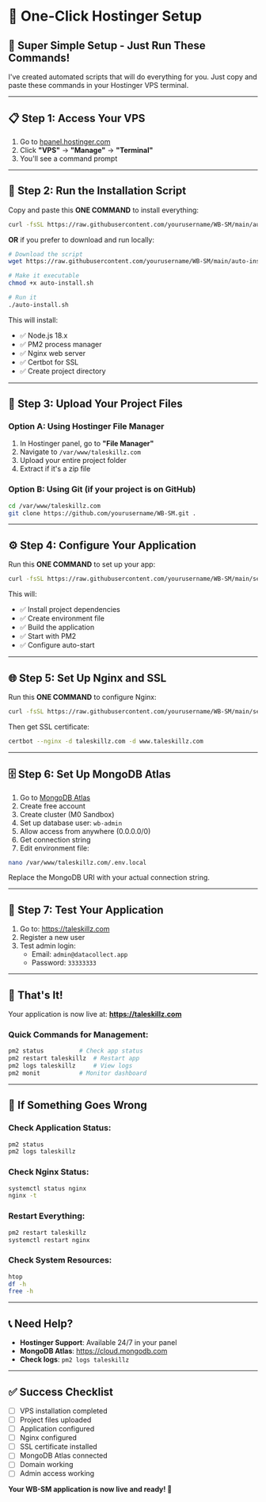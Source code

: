 # 🚀 One-Click Hostinger Setup

## 🎯 Super Simple Setup - Just Run These Commands!

I've created automated scripts that will do everything for you. Just copy and paste these commands in your Hostinger VPS terminal.

---

## 📋 Step 1: Access Your VPS

1. Go to [hpanel.hostinger.com](https://hpanel.hostinger.com)
2. Click **"VPS"** → **"Manage"** → **"Terminal"**
3. You'll see a command prompt

---

## 🚀 Step 2: Run the Installation Script

Copy and paste this **ONE COMMAND** to install everything:

```bash
curl -fsSL https://raw.githubusercontent.com/yourusername/WB-SM/main/auto-install.sh | bash
```

**OR** if you prefer to download and run locally:

```bash
# Download the script
wget https://raw.githubusercontent.com/yourusername/WB-SM/main/auto-install.sh

# Make it executable
chmod +x auto-install.sh

# Run it
./auto-install.sh
```

This will install:
- ✅ Node.js 18.x
- ✅ PM2 process manager
- ✅ Nginx web server
- ✅ Certbot for SSL
- ✅ Create project directory

---

## 📁 Step 3: Upload Your Project Files

### Option A: Using Hostinger File Manager
1. In Hostinger panel, go to **"File Manager"**
2. Navigate to `/var/www/taleskillz.com`
3. Upload your entire project folder
4. Extract if it's a zip file

### Option B: Using Git (if your project is on GitHub)
```bash
cd /var/www/taleskillz.com
git clone https://github.com/yourusername/WB-SM.git .
```

---

## ⚙️ Step 4: Configure Your Application

Run this **ONE COMMAND** to set up your app:

```bash
curl -fsSL https://raw.githubusercontent.com/yourusername/WB-SM/main/setup-app.sh | bash
```

This will:
- ✅ Install project dependencies
- ✅ Create environment file
- ✅ Build the application
- ✅ Start with PM2
- ✅ Configure auto-start

---

## 🌐 Step 5: Set Up Nginx and SSL

Run this **ONE COMMAND** to configure Nginx:

```bash
curl -fsSL https://raw.githubusercontent.com/yourusername/WB-SM/main/setup-nginx.sh | bash
```

Then get SSL certificate:

```bash
certbot --nginx -d taleskillz.com -d www.taleskillz.com
```

---

## 🗄️ Step 6: Set Up MongoDB Atlas

1. Go to [MongoDB Atlas](https://cloud.mongodb.com)
2. Create free account
3. Create cluster (M0 Sandbox)
4. Set up database user: `wb-admin`
5. Allow access from anywhere (0.0.0.0/0)
6. Get connection string
7. Edit environment file:

```bash
nano /var/www/taleskillz.com/.env.local
```

Replace the MongoDB URI with your actual connection string.

---

## 🧪 Step 7: Test Your Application

1. Go to: https://taleskillz.com
2. Register a new user
3. Test admin login:
   - Email: `admin@datacollect.app`
   - Password: `33333333`

---

## 🎉 That's It!

Your application is now live at: **https://taleskillz.com**

### Quick Commands for Management:

```bash
pm2 status          # Check app status
pm2 restart taleskillz  # Restart app
pm2 logs taleskillz     # View logs
pm2 monit           # Monitor dashboard
```

---

## 🚨 If Something Goes Wrong

### Check Application Status:
```bash
pm2 status
pm2 logs taleskillz
```

### Check Nginx Status:
```bash
systemctl status nginx
nginx -t
```

### Restart Everything:
```bash
pm2 restart taleskillz
systemctl restart nginx
```

### Check System Resources:
```bash
htop
df -h
free -h
```

---

## 📞 Need Help?

- **Hostinger Support**: Available 24/7 in your panel
- **MongoDB Atlas**: https://cloud.mongodb.com
- **Check logs**: `pm2 logs taleskillz`

---

## ✅ Success Checklist

- [ ] VPS installation completed
- [ ] Project files uploaded
- [ ] Application configured
- [ ] Nginx configured
- [ ] SSL certificate installed
- [ ] MongoDB Atlas connected
- [ ] Domain working
- [ ] Admin access working

**Your WB-SM application is now live and ready! 🚀**
